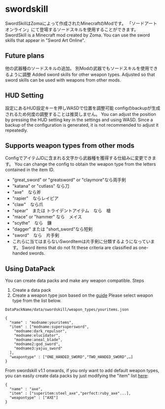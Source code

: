 # swordskill
SwordSkillはZomaによって作成されたMinecraftのModです。
「ソードアートオンライン」にて登場するソードスキルを使用することができます。
SwordSkill is a Minecraft mod created by Zoma.
You can use the sword skills that appear in "Sword Art Online".

## Future plans
他の武器種のソードスキルの追加。
別Modの武器でもソードスキルを使用できるように調整
Added sword skills for other weapon types.
Adjusted so that sword skills can be used with weapons from other mods.

## HUD Setting
設定にあるHUD設定キーを押しWASDで位置を調整可能
configのbackupが生成されるため何度の調整することは推奨しません。
You can adjust the position by pressing the HUD setting key in the settings and using WASD.
Since a backup of the configuration is generated, it is not recommended to adjust it repeatedly.

## Supports weapon types from other mods
ConfigでアイテムIDに含まれる文字から武器種を獲得する仕組みに変更できます。
You can change the config to obtain the weapon type from the letters contained in the item ID.
- "great_sword" or "greatsword" or "claymore"なら両手剣
- "katana" or "cutlass" なら刀
- "axe"　なら斧
- "rapier"　ならレイピア
- "claw"　なら爪
- "spear"　または トライデントアイテム　なら　槍
- "mace" or "hammer" なら　メイス
- "scythe"　なら　鎌
- "dagger" または "short_sword"なら短剣
- "sword"　なら　片手剣
- これらに当てはまらないSwordItemは片手剣に分類するようになっています。
  Sword items that do not fit these criteria are classified as one-handed swords.

## Using DataPack
You can create data packs and make any weapon compatible.
Steps
1. Create a data pack
2. Create a weapon type json based on the [guide](https://github.com/zoma1101/swordskill/blob/1.20-with-playeranim/src/main/java/com/zoma1101/SwordSkill/swordskills/SkillData.java)
   Please select weapon type from the list below.

`DataPackName/data/swordskill/weapon_types/youritems.json`
```
{
  "name" : "modname:youritems",
  "item" : ["modname:supersupersword",
    "modname:dark_repulsor",
    "modname:elucidator",
    "modname:aneal_blade",
    "modname2:god_sword",
    "modname3:yajuu_sword"
  ],
  "weapontype" : ["ONE_HANDED_SWORD","TWO_HANDED_SWORD",…]
}
```

From swordskill v1.1 onwards, if you only want to add default weapon types,
you can easily create data packs by just modifying the "item" list [here](https://github.com/zoma1101/swordskill/tree/1.20-with-playeranim/src/main/resources/data/swordskill/weapon_types):

```
{
  "name" : "axe",
  "item" : ["superitem:steel_axe","perfect:ruby_axe"...],
  "weapontype" : ["AXE"]
}
```



